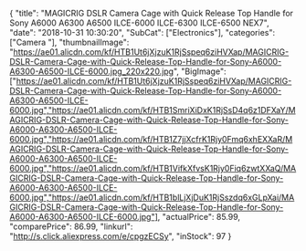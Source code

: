 {
	"title": "MAGICRIG DSLR Camera Cage with Quick Release Top Handle for Sony A6000  A6300  A6500  ILCE-6000  ILCE-6300  ILCE-6500  NEX7",
	"date": "2018-10-31 10:30:20",
	"SubCat": ["Electronics"],
	"categories": ["Camera "],
	"thumbnailImage": "https://ae01.alicdn.com/kf/HTB1Ut6jXjzuK1RjSspeq6ziHVXap/MAGICRIG-DSLR-Camera-Cage-with-Quick-Release-Top-Handle-for-Sony-A6000-A6300-A6500-ILCE-6000.jpg_220x220.jpg",
	"BigImage": ["https://ae01.alicdn.com/kf/HTB1Ut6jXjzuK1RjSspeq6ziHVXap/MAGICRIG-DSLR-Camera-Cage-with-Quick-Release-Top-Handle-for-Sony-A6000-A6300-A6500-ILCE-6000.jpg","https://ae01.alicdn.com/kf/HTB1SmriXiDxK1RjSsD4q6z1DFXaY/MAGICRIG-DSLR-Camera-Cage-with-Quick-Release-Top-Handle-for-Sony-A6000-A6300-A6500-ILCE-6000.jpg","https://ae01.alicdn.com/kf/HTB1Z7jjXcfrK1Rjy0Fmq6xhEXXaR/MAGICRIG-DSLR-Camera-Cage-with-Quick-Release-Top-Handle-for-Sony-A6000-A6300-A6500-ILCE-6000.jpg","https://ae01.alicdn.com/kf/HTB1VifkXfvsK1Rjy0Fiq6zwtXXaQ/MAGICRIG-DSLR-Camera-Cage-with-Quick-Release-Top-Handle-for-Sony-A6000-A6300-A6500-ILCE-6000.jpg","https://ae01.alicdn.com/kf/HTB1blLjXjDuK1RjSszdq6xGLpXai/MAGICRIG-DSLR-Camera-Cage-with-Quick-Release-Top-Handle-for-Sony-A6000-A6300-A6500-ILCE-6000.jpg"],
	"actualPrice": 85.99,
	"comparePrice": 86.99,
	"linkurl": "http://s.click.aliexpress.com/e/cpgzECSy",
	"inStock": 97
}
